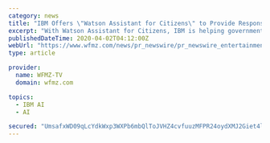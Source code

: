 ```yaml
---
category: news
title: "IBM Offers \"Watson Assistant for Citizens\" to Provide Responses to COVID-19 Questions"
excerpt: "With Watson Assistant for Citizens, IBM is helping government agencies, healthcare organizations and academic institutions use AI to put trusted data and information into the hands of their ..."
publishedDateTime: 2020-04-02T04:12:00Z
webUrl: "https://www.wfmz.com/news/pr_newswire/pr_newswire_entertainment/ibm-offers-watson-assistant-for-citizens-to-provide-responses-to-covid-19-questions/article_cfc92023-2c3e-5cc2-b30f-7bb4a0be50ca.html"
type: article

provider:
  name: WFMZ-TV
  domain: wfmz.com

topics:
  - IBM AI
  - AI

secured: "UmsafxWD09qLcYdkWxp3WXPb6mbQlToJVHZ4cvfuuzMFPR24oydXMJ2Giet4lm6YtfOmYu0W3nvcua5o5CKUN3Ew2G53WCW93fle1DmS2U2+gBziGtjG0kENtVTpF+MuucbrR0yAH7nhFIo2CIoZ0vET3H2T0Dtw+jHazJny1HGoCMg09/pU6ko8onaIYE6zeQ0J93Ac2G9AfZeNe4c8ihx5w0Qc59Ei1iUVTxmuyRPpKP/YaerKT2mF+xTiTNMN0WFJw/8vJhIk2oARpVYqA83CIm82rkZ4GSp2k/tlEte4gosKrM6RN6n1scEd5fjE;4vg/TFTYtJ958/ugwjXglQ=="
---
```


